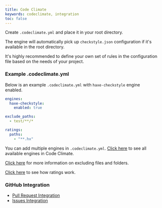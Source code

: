 ```yaml
---
title: Code Climate
keywords: codeclimate, integration
toc: false
---
```


Create `.codeclimate.yml` and place it in your root directory.

The engine will automatically pick up `checkstyle.json` configuration if it's available in the root directory.

It's highly recommended to define your own set of rules in the configuration file based on the needs of your project.

### Example .codeclimate.yml

Below is an example `.codeclimate.yml` with `haxe-checkstyle` engine enabled.

```yml
engines:
  haxe-checkstyle:
    enabled: true

exclude_paths:
  - test/**/*

ratings:
  paths:
    - "**.hx"

```

You can add multiple engines in `.codeclimate.yml`. [Click here](https://docs.codeclimate.com/docs/list-of-engines) to see all available engines in Code Climate.

[Click here](https://docs.codeclimate.com/docs/excluding-files-and-folders) for more information on excluding files and folders.

[Click here](https://docs.codeclimate.com/docs/ratings) to see how ratings work.

### GitHub Integration

- [Pull Request Integration](https://docs.codeclimate.com/docs/github-pull-request-integration)
- [Issues Integration](https://docs.codeclimate.com/docs/github-issues-integration)